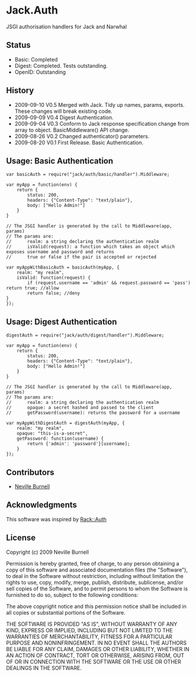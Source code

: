 Jack.Auth
=========
JSGI authorisation handlers for Jack and Narwhal

Status
------
* Basic: Completed
* Digest: Completed. Tests outstanding.
* OpenID: Outstanding

History
-------
* 2009-09-10 V0.5 Merged with Jack. Tidy up names, params, exports. These changes will break existing code.
* 2009-09-09 V0.4 Digest Authentication.
* 2009-09-04 V0.3 Conform to Jack response specification change from array to object.  BasicMiddleware() API change.
* 2009-08-26 V0.2 Changed authenticator() parameters.
* 2009-08-20 V0.1 First Release. Basic Authentication. 

Usage: Basic Authentication
---------------------------
    var basicAuth = require("jack/auth/basic/handler").Middleware;

    var myApp = function(env) {
        return {
            status: 200,
            headers: {"Content-Type": "text/plain"},
            body: ["Hello Admin!"]
        }
    }

    // The JSGI handler is generated by the call to Middleware(app, params)
    // The params are:
    //      realm: a string declaring the authentication realm
    //      isValid(request): a function which takes an object which exposes username and password and returns
    //      true or false if the pair is accepted or rejected

    var myAppWithBasicAuth = basicAuth(myApp, {
        realm: "my realm",
        isValid: function(request) {
            if (request.username == 'admin' && request.password == 'pass') return true; //allow
            return false; //deny
    }
    });

Usage: Digest Authentication
---------------------------
    digestAuth = require("jack/auth/digest/handler").Middleware;

    var myApp = function(env) {
        return {
            status: 200,
            headers: {"Content-Type": "text/plain"},
            body: ["Hello Admin!"]
        }
    }

    // The JSGI handler is generated by the call to Middleware(app, params)
    // The params are:
    //      realm: a string declaring the authentication realm
    //      opaque: a secret hashed and passed to the client
    //      getPassword(username): returns the password for a username

    var myAppWithDigestAuth = digestAuth(myApp, {
        realm: "my realm",
        opaque: "this-is-a-secret",
        getPassword: function(username) {
            return {'admin': 'password'}[username];
        }
    });

Contributors
------------
* [Neville Burnell][2]

Acknowledgments
---------------
This software was inspired by [Rack::Auth][1]

[1]:http://github.com/rack/rack
[2]:http://github.com/nevilleburnell

License
-------
Copyright (c) 2009 Neville Burnell

Permission is hereby granted, free of charge, to any person obtaining a copy
of this software and associated documentation files (the "Software"), to
deal in the Software without restriction, including without limitation the
rights to use, copy, modify, merge, publish, distribute, sublicense, and/or
sell copies of the Software, and to permit persons to whom the Software is
furnished to do so, subject to the following conditions:

The above copyright notice and this permission notice shall be included in
all copies or substantial portions of the Software.

THE SOFTWARE IS PROVIDED "AS IS", WITHOUT WARRANTY OF ANY KIND, EXPRESS OR
IMPLIED, INCLUDING BUT NOT LIMITED TO THE WARRANTIES OF MERCHANTABILITY,
FITNESS FOR A PARTICULAR PURPOSE AND NONINFRINGEMENT. IN NO EVENT SHALL
THE AUTHORS BE LIABLE FOR ANY CLAIM, DAMAGES OR OTHER LIABILITY, WHETHER
IN AN ACTION OF CONTRACT, TORT OR OTHERWISE, ARISING FROM, OUT OF OR IN
CONNECTION WITH THE SOFTWARE OR THE USE OR OTHER DEALINGS IN THE SOFTWARE.

